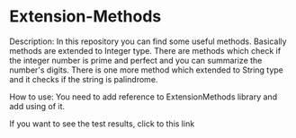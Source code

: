 # Extension-Methods
Description:
In this repository you can find some useful methods. Basically methods are extended to Integer type.
There are methods which check if the integer number is prime and perfect and you can summarize the number's digits.
There is one more method which extended to String type and it checks if the string is palindrome.

How to use:
You need to add reference to ExtensionMethods library and add using of it.

If you want to see the test results, click to this link 
